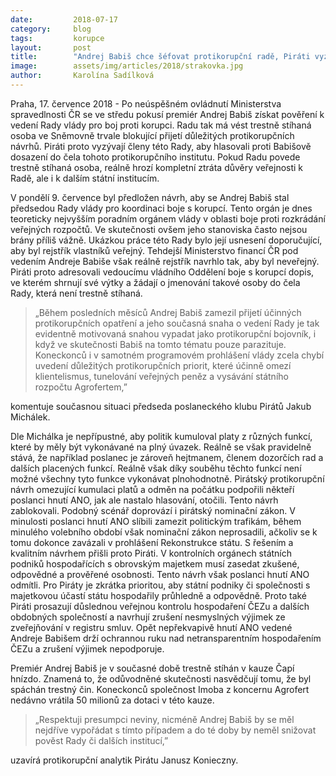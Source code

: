 ```yaml
---
date:         2018-07-17
category:     blog
tags:         korupce
layout:       post
title:        "Andrej Babiš chce šéfovat protikorupční radě, Piráti vyzývají k jeho odmítnutí"
image:        assets/img/articles/2018/strakovka.jpg
author:       Karolína Sadílková
---
```



Praha, 17. července 2018 - Po neúspěšném ovládnutí Ministerstva spravedlnosti ČR se ve středu pokusí premiér Andrej Babiš získat pověření k vedení Rady vlády pro boj proti korupci. Radu tak má vést trestně stíhaná osoba ve Sněmovně trvale blokující přijetí důležitých protikorupčních návrhů. Piráti proto vyzývají členy této Rady, aby hlasovali proti Babišově dosazení do čela tohoto protikorupčního institutu. Pokud Radu povede trestně stíhaná osoba, reálně hrozí kompletní ztráta důvěry veřejnosti k Radě, ale i k dalším státní institucím.

V pondělí 9. července byl předložen návrh, aby se Andrej Babiš stal předsedou Rady vlády pro koordinaci boje s korupcí. Tento orgán je dnes teoreticky nejvyšším poradním orgánem vlády v oblasti boje proti rozkrádání veřejných rozpočtů. Ve skutečnosti ovšem jeho stanoviska často nejsou brány příliš vážně. Ukázkou práce této Rady bylo její usnesení doporučující, aby byl rejstřík vlastníků veřejný. Tehdejší Ministerstvo financí ČR pod vedením Andreje Babiše však reálně rejstřík navrhlo tak, aby byl neveřejný. Piráti proto adresovali vedoucímu vládního Oddělení boje s korupcí dopis, ve kterém shrnují své výtky a žádají o jmenování takové osoby do čela Rady, která není trestně stíhaná.

> „Během posledních měsíců Andrej Babiš zamezil přijetí účinných protikorupčních opatření a jeho současná snaha o vedení Rady je tak evidentně motivovaná snahou vypadat jako protikorupční bojovník, i když ve skutečnosti Babiš na tomto tématu pouze parazituje. Koneckonců i v samotném programovém prohlášení vlády zcela chybí uvedení důležitých protikorupčních priorit, které účinně omezí klientelismus, tunelování veřejných peněz a vysávání státního rozpočtu Agrofertem,” 

komentuje současnou situaci předseda poslaneckého klubu Pirátů Jakub Michálek.

 
Dle Michálka je nepřípustné, aby politik kumuloval platy z různých funkcí, které by měly být vykonávané na plný úvazek. Reálně se však pravidelně stává, že například poslanec je zároveň hejtmanem, členem dozorčích rad a dalších placených funkcí. Reálně však díky souběhu těchto funkcí není možné všechny tyto funkce vykonávat plnohodnotně. Pirátský protikorupční návrh omezující kumulaci platů a odměn na počátku podpořili někteří poslanci hnutí ANO, jak ale nastalo hlasování, otočili. Tento návrh zablokovali. Podobný scénář doprovází i pirátský nominační zákon. V minulosti poslanci hnutí ANO slíbili zamezit politickým trafikám, během minulého volebního období však nominační zákon neprosadili, ačkoliv se k tomu dokonce zavázali v prohlášení Rekonstrukce státu. S řešením a kvalitním návrhem přišli proto Piráti. V kontrolních orgánech státních podniků hospodařících s obrovským majetkem musí zasedat zkušené, odpovědné a prověřené osobnosti. Tento návrh však poslanci hnutí ANO odmítli. Pro Piráty je zkrátka prioritou, aby státní podniky či společnosti s majetkovou účastí státu hospodařily průhledně a odpovědně. Proto také Piráti prosazují důslednou veřejnou kontrolu hospodaření ČEZu a dalších obdobných společností a navrhují zrušení nesmyslných výjimek ze zveřejňování v registru smluv. Opět nepřekvapivě hnutí ANO vedené Andreje Babišem drží ochrannou ruku nad netransparentním hospodařením ČEZu a zrušení výjimek nepodporuje.

Premiér Andrej Babiš je v současné době trestně stíhán v kauze Čapí hnízdo. Znamená to, že odůvodněné skutečnosti nasvědčují tomu, že byl spáchán trestný čin. Koneckonců společnost Imoba z koncernu Agrofert nedávno vrátila 50 milionů za dotaci v této kauze. 

> „Respektuji presumpci neviny, nicméně Andrej Babiš by se měl nejdříve vypořádat s tímto případem a do té doby by neměl snižovat pověst Rady či dalších institucí,” 

uzavírá protikorupční analytik Pirátu Janusz Konieczny.
